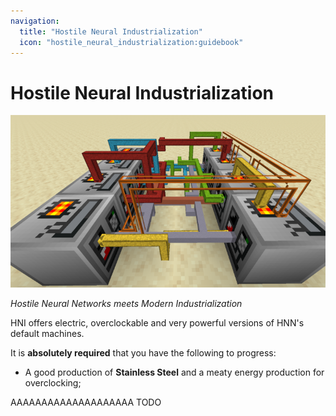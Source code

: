 ```yaml
---
navigation:
  title: "Hostile Neural Industrialization"
  icon: "hostile_neural_industrialization:guidebook"
---
```


# Hostile Neural Industrialization

![Pipes, pipes and more pipes](assets/pipes_pipes_pipes.png)

*Hostile Neural Networks meets Modern Industrialization*


HNI offers electric, overclockable and very powerful versions of HNN's default machines.

It is **absolutely required** that you have the following to progress:

- A good production of **Stainless Steel** and a meaty energy production for overclocking;

AAAAAAAAAAAAAAAAAAAA TODO



